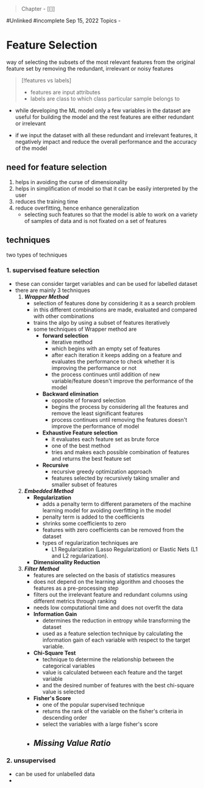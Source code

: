 >Chapter - [[]]

#Unlinked 
#incomplete 
Sep 15, 2022
Topics - 

# Feature Selection
way of selecting the subsets of the most relevant features from the original feature set by removing the redundant, irrelevant or noisy features

>[!features vs labels]
>- features are input attributes
>- labels are class to which class particular sample belongs to

- while developing the ML model only a few variables in the dataset are useful for building the model and the rest features are either redundant or irrelevant

- if we input the dataset with all these redundant and irrelevant features, it negatively impact and reduce the overall performance and the accuracy of the model

## need for feature selection
1. helps in avoiding the curse of dimensionality 
2. helps in simplification of model so that it can be easily interpreted by the user
3. reduces the training time
4. reduce overfitting, hence enhance generalization
	- selecting such features so that the model is able to work on a variety of samples of data and is not fixated on a set of features

## techniques
two types of techniques
### 1. supervised feature selection
- these can consider target variables and can be used for labelled dataset
- there are mainly 3 techniques
	1. ***Wrapper Method***
		- selection of features done by considering it as a search problem 
		- in this different combinations are made, evaluated and compared with other combinations
		- trains the algo by using a subset of features iteratively
		- some techniques of Wrapper method are
			- **forward selection**
				- iterative method
				- which begins with an empty set of features
				- after each iteration it keeps adding on a feature and evaluates the performance to check whether it is improving the performance or not
				- the process continues until addition of new variable/feature doesn't improve the performance of the model
			- **Backward elimination**
				- opposite of forward selection
				- begins the process by considering all the features and remove the least significant features
				- process continues until removing the features doesn't improve the performance of model
			- **Exhaustive Feature selection**
				- it evaluates each feature set as brute force
				- one of the best method
				- tries and makes each possible combination of features and returns the best feature set
			- **Recursive**
				- recursive greedy optimization approach
				- features selected by recursively taking smaller and smaller subset of features
	2. ***Embedded Method***
		- **Regularization**
			- adds a penalty term to different parameters of the machine learning model for avoiding overfitting in the model
			- penalty term is added to the coefficients
			- shrinks some coefficients to zero
			- features with zero coefficients can be removed from the dataset
			- types of regularization techniques are 
				- L1 Regularization (Lasso Regularization) or Elastic Nets (L1 and L2 regularization).
		- **Dimensionality Reduction**
	1. ***Filter Method***
		- features are selected on the basis of statistics measures
		- does not depend on the learning algorithm and chooses the features as a pre-processing step
		- filters out the irrelevant feature and redundant columns using different metrics through ranking
		- needs low computational time and does not overfit the data
		- **Information Gain**
			- determines the reduction in entropy while transforming the dataset
			- used as a feature selection technique by calculating the information gain of each variable with respect to the target variable.
		- **Chi-Square Test**
			- technique to determine the relationship between the categorical variables
			- value is calculated between each feature and the target variable
			- and the desired number of features with the best chi-square value is selected
		- **Fisher's Score**
			- one of the popular supervised technique
			- returns the rank of the variable on the fisher's criteria in descending order
			- select the variables with a large fisher's score
		- ***Missing Value Ratio***
			- 

### 2. unsupervised
- can be used for unlabelled data
- 
